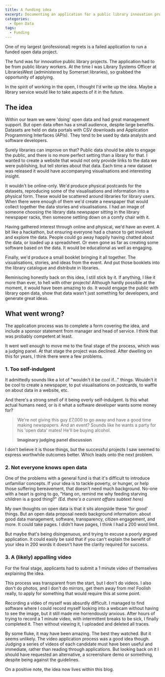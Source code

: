 ```yaml
---
title: A funding idea
excerpt: Documenting an application for a public library innovation project
categories:
  - Open Data
tags:
  - Funding
---
```


One of my largest (professional) regrets is a failed application to run a funded open data project.

The fund was for innovative public library projects. The application had to be from public library workers. At the time I was Library Systems Officer at LibrariesWest (administered by Somerset libraries), so grabbed the opportunity of applying.

In the spirit of working in the open, I thought I'd write up the idea. Maybe a library service would like to take aspects of it in the future.

## The idea

Within our team we were 'doing' open data and had great management support. But open data often has a small audience, despite large benefits. Datasets are held on data portals with CSV downloads and Application Programming Interfaces (APIs). They tend to be used by data analysts and software developers.

Surely libraries can improve on that? Public data should be able to engage the public, and there is no more perfect setting than a library for that. I wanted to create a website that would not only provide links to the data we were publishing, but tell stories about that data. Each time a new dataset was released it would have accompanying visualisations and interesting insight.

It wouldn't be online-only. We'd produce physical postcards for the datasets, reproducing some of the visualisations and information into a physical form. These would be scattered around libraries for library users. When there were enough of them we'd create a newspaper that would collect together the data stories and visualisations. I had an image of someone choosing the library data newspaper sitting in the library newspaper racks, then someone settling down on a comfy chair with it.

Having gathered interest through online and physical, we'd have an event. A bit like a hackathon, but ensuring everyone had a chance to get involved and explore the data. People could go away happily having chatted about the data, or loaded up a spreadsheet. Or even gone as far as creating some software based on the data. It would be educational as well as engaging.

Finally, we'd produce a small booklet bringing it all together. The visualisations, stories, and ideas from the event. And put those booklets into the library catalogue and distribute in libraries.

Reminiscing honestly back on this idea, I still stick by it. If anything, I like it more than ever, to hell with other projects! Although hardly possible at the moment, it would have been amazing to do. It would engage the public with library open data, show that data wasn't just something for developers, and generate great ideas.

## What went wrong?

The application process was to complete a form covering the idea, and include a sponsor statement from manager and head of service. I think that was probably competent at least.

It went well enough to move me to the final stage of the process, which was a judging panel. At that stage the project was declined. After dwelling on this for years, I think there were a few problems.

### 1. Too self-indulgent

It admittedly sounds like a lot of "wouldn't it be cool if..." things. Wouldn't it be cool to create a newspaper, to put visualisations on postcards, to waffle on about data in a website, etc.

And there's a strong smell of it being overly self-indulgent. Is this what actual humans need, or is it what a software developer wants some money for? 

> We're not giving this guy £7,000 to go away and have a good time making newspapers. And an event? Sounds like he wants a party for his 'open data' mates! He'll be buying alcohol.
>
> **Imaginary judging panel discussion**

I don't believe it is those things, but the successful projects I saw seemed to express worthwhile outcomes better. Which leads onto the next problem.

### 2. Not everyone knows open data

One of the problems with a general fund is that it's difficult to introduce unfamiliar concepts. If your idea is to tackle poverty, or hunger, or help those suffering bereavement, that doesn't need much background. No-one with a heart is going to go, "Hang on, remind me why feeding starving children is a good thing?" *(Ed. there's a current affairs subtext here)*

My own thoughts on open data is that it sits alongside these 'for good' things. But an open data proposal needs background information: about good data management, software, transparency, citizen engagement, and more. It could take pages. I didn't have pages, I think I had a 200 word limit.

But maybe that's being disingenuous, and trying to excuse a poorly argued application. It could easily be said that if you can't explain the benefit of your idea in 200 words it doesn't have the clarity required for success. 

### 3. A (likely) appalling video

For the final stage, applicants had to submit a 1 minute video of themselves explaining the idea.

This process was transparent from the start, but I don't do videos. I also don't do photos, and I don't do mirrors, get them away from me! Foolish really, to apply for something that would require this at some point.

Recording a video of myself was absurdly difficult. I managed to find software where I could record myself looking into a webcam without having to see the image, but it still made me horrendously anxious. After hours of trying to record a 1 minute video, with intermittent breaks to be sick, I finally completed it. Then without viewing it, I uploaded and deleted all traces.

By some fluke, it may have been amazing. The best they watched. But it seems unlikely. The video application process was a good idea though. Judging a series of videos of each candidate must have been useful and immediate, rather than reading through applications. But looking back on it I should have requested an alternative, a screenshare demo or something, despite being against the guidelines.

On a positive note, the idea now lives within this blog.

